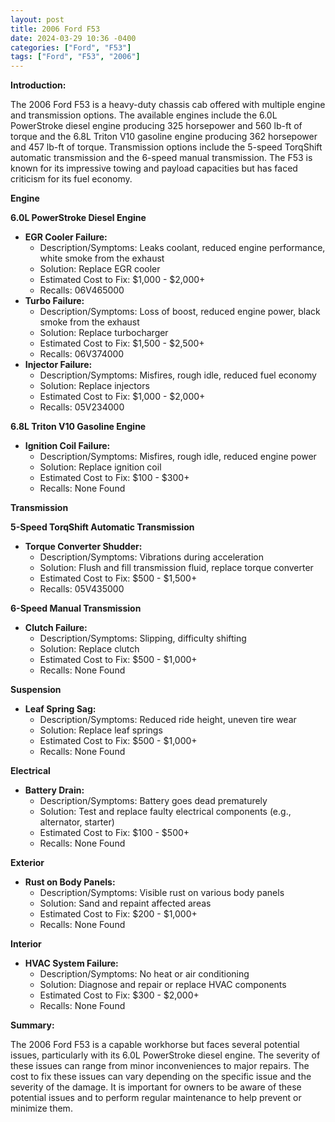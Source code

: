 ```yaml
---
layout: post
title: 2006 Ford F53
date: 2024-03-29 10:36 -0400
categories: ["Ford", "F53"]
tags: ["Ford", "F53", "2006"]
---
```

**Introduction:**

The 2006 Ford F53 is a heavy-duty chassis cab offered with multiple engine and transmission options. The available engines include the 6.0L PowerStroke diesel engine producing 325 horsepower and 560 lb-ft of torque and the 6.8L Triton V10 gasoline engine producing 362 horsepower and 457 lb-ft of torque. Transmission options include the 5-speed TorqShift automatic transmission and the 6-speed manual transmission. The F53 is known for its impressive towing and payload capacities but has faced criticism for its fuel economy.

**Engine**

**6.0L PowerStroke Diesel Engine**

* **EGR Cooler Failure:**
  * Description/Symptoms: Leaks coolant, reduced engine performance, white smoke from the exhaust
  * Solution: Replace EGR cooler
  * Estimated Cost to Fix: $1,000 - $2,000+
  * Recalls: 06V465000
* **Turbo Failure:**
  * Description/Symptoms: Loss of boost, reduced engine power, black smoke from the exhaust
  * Solution: Replace turbocharger
  * Estimated Cost to Fix: $1,500 - $2,500+
  * Recalls: 06V374000
* **Injector Failure:**
  * Description/Symptoms: Misfires, rough idle, reduced fuel economy
  * Solution: Replace injectors
  * Estimated Cost to Fix: $1,000 - $2,000+
  * Recalls: 05V234000

**6.8L Triton V10 Gasoline Engine**

* **Ignition Coil Failure:**
  * Description/Symptoms: Misfires, rough idle, reduced engine power
  * Solution: Replace ignition coil
  * Estimated Cost to Fix: $100 - $300+
  * Recalls: None Found

**Transmission**

**5-Speed TorqShift Automatic Transmission**

* **Torque Converter Shudder:**
  * Description/Symptoms: Vibrations during acceleration
  * Solution: Flush and fill transmission fluid, replace torque converter
  * Estimated Cost to Fix: $500 - $1,500+
  * Recalls: 05V435000

**6-Speed Manual Transmission**

* **Clutch Failure:**
  * Description/Symptoms: Slipping, difficulty shifting
  * Solution: Replace clutch
  * Estimated Cost to Fix: $500 - $1,000+
  * Recalls: None Found

**Suspension**

* **Leaf Spring Sag:**
  * Description/Symptoms: Reduced ride height, uneven tire wear
  * Solution: Replace leaf springs
  * Estimated Cost to Fix: $500 - $1,000+
  * Recalls: None Found

**Electrical**

* **Battery Drain:**
  * Description/Symptoms: Battery goes dead prematurely
  * Solution: Test and replace faulty electrical components (e.g., alternator, starter)
  * Estimated Cost to Fix: $100 - $500+
  * Recalls: None Found

**Exterior**

* **Rust on Body Panels:**
  * Description/Symptoms: Visible rust on various body panels
  * Solution: Sand and repaint affected areas
  * Estimated Cost to Fix: $200 - $1,000+
  * Recalls: None Found

**Interior**

* **HVAC System Failure:**
  * Description/Symptoms: No heat or air conditioning
  * Solution: Diagnose and repair or replace HVAC components
  * Estimated Cost to Fix: $300 - $2,000+
  * Recalls: None Found

**Summary:**

The 2006 Ford F53 is a capable workhorse but faces several potential issues, particularly with its 6.0L PowerStroke diesel engine. The severity of these issues can range from minor inconveniences to major repairs. The cost to fix these issues can vary depending on the specific issue and the severity of the damage. It is important for owners to be aware of these potential issues and to perform regular maintenance to help prevent or minimize them.
